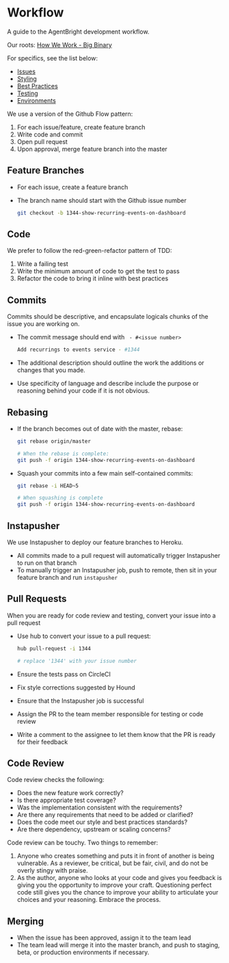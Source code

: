 Workflow
========

A guide to the AgentBright development workflow.

Our roots: [How We Work - Big Binary](http://how-we-work.bigbinary.com/)

For specifics, see the list below:

* [Issues](/workflow/issues)
* [Styling](/workflow/styling)
* [Best Practices](/workflow/best-practices)
* [Testing](/workflow/testing)
* [Environments](/workflow/environments)


We use a version of the Github Flow pattern:

1. For each issue/feature, create feature branch
2. Write code and commit
3. Open pull request
4. Upon approval, merge feature branch into the master

Feature Branches
----------------

* For each issue, create a feature branch
* The branch name should start with the Github issue number

  ```sh
  git checkout -b 1344-show-recurring-events-on-dashboard
  ```

Code
----

We prefer to follow the red-green-refactor pattern of TDD:

1. Write a failing test
2. Write the minimum amount of code to get the test to pass
3. Refactor the code to bring it inline with best practices

Commits
-------

Commits should be descriptive, and encapsulate logicals chunks
of the issue you are working on.

* The commit message should end with ` - #<issue number>`

  ```sh
  Add recurrings to events service - #1344
  ```

* The additional description should outline the work the additions
  or changes that you made.
* Use specificity of language and describe include the purpose or
  reasoning behind your code if it is not obvious.

Rebasing
--------

* If the branch becomes out of date with the master, rebase:

  ```sh
  git rebase origin/master
  
  # When the rebase is complete:
  git push -f origin 1344-show-recurring-events-on-dashboard
  ```

* Squash your commits into a few main self-contained commits:

  ```sh
  git rebase -i HEAD~5
  
  # When squashing is complete
  git push -f origin 1344-show-recurring-events-on-dashboard
  ```

Instapusher
-----------

We use Instapusher to deploy our feature branches to Heroku.

* All commits made to a pull request will automatically trigger
  Instapusher to run on that branch
* To manually trigger an Instapusher job, push to remote, then
  sit in your feature branch and run `instapusher`

Pull Requests
-------------

When you are ready for code review and testing, convert your
issue into a pull request

* Use hub to convert your issue to a pull request:

  ```sh
  hub pull-request -i 1344
  
  # replace '1344' with your issue number
  ```

* Ensure the tests pass on CircleCI
* Fix style corrections suggested by Hound
* Ensure that the Instapusher job is successful
* Assign the PR to the team member responsible for testing or
  code review
* Write a comment to the assignee to let them know that the
  PR is ready for their feedback

Code Review
-----------

Code review checks the following:

* Does the new feature work correctly?
* Is there appropriate test coverage?
* Was the implementation consistent with the requirements?
* Are there any requirements that need to be added or clarified?
* Does the code meet our style and best practices standards?
* Are there dependency, upstream or scaling concerns?

Code review can be touchy. Two things to remember:

1. Anyone who creates something and puts it in front of another is
   being vulnerable. As a reviewer, be critical, but be fair, civil,
   and do not be overly stingy with praise.
2. As the author, anyone who looks at your code and gives you feedback
   is giving you the opportunity to improve your craft. Questioning perfect
   code still gives you the chance to improve your ability to articulate your
   choices and your reasoning. Embrace the process.
   
Merging
-------

* When the issue has been approved, assign it to the team lead
* The team lead will merge it into the master branch, and push to staging,
  beta, or production environments if necessary.
